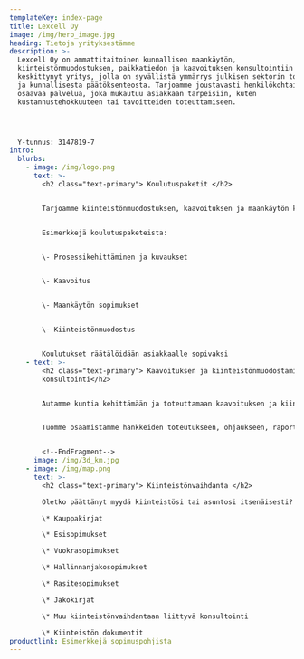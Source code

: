 ```yaml
---
templateKey: index-page
title: Lexcell Oy
image: /img/hero_image.jpg
heading: Tietoja yrityksestämme
description: >-
  Lexcell Oy on ammattitaitoinen kunnallisen maankäytön,
  kiinteistönmuodostuksen, paikkatiedon ja kaavoituksen konsultointiin
  keskittynyt yritys, jolla on syvällistä ymmärrys julkisen sektorin toiminnasta
  ja kunnallisesta päätöksenteosta. Tarjoamme joustavasti henkilökohtaista ja
  osaavaa palvelua, joka mukautuu asiakkaan tarpeisiin, kuten
  kustannustehokkuuteen tai tavoitteiden toteuttamiseen.




  Y-tunnus: 3147819-7
intro:
  blurbs:
    - image: /img/logo.png
      text: >-
        <h2 class="text-primary"> Koulutuspaketit </h2>


        Tarjoamme kiinteistönmuodostuksen, kaavoituksen ja maankäytön koulutuskokonaisuuksia. 


        Esimerkkejä koulutuspaketeista:


        \-﻿ Prosessikehittäminen ja kuvaukset


        \-﻿ Kaavoitus


        \-﻿ Maankäytön sopimukset


        \-﻿ Kiinteistönmuodostus


        Koulutukset räätälöidään asiakkaalle sopivaksi
    - text: >-
        <h2 class="text-primary"> Kaavoituksen ja kiinteistönmuodostamisen
        konsultointi</h2>


        Autamme kuntia kehittämään ja toteuttamaan kaavoituksen ja kiinteistönmuodostamisen palveluitaan.


        Tuomme osaamistamme hankkeiden toteutukseen, ohjaukseen, raportointiin tai koulutukseen.


        <!--EndFragment-->
      image: /img/3d_km.jpg
    - image: /img/map.png
      text: >-
        <h2 class="text-primary"> Kiinteistönvaihdanta </h2>

        Oletko päättänyt myydä kiinteistösi tai asuntosi itsenäisesti? Meidän kautta saat ammattilaiset laatimat luovutuskirjat sekä muut kiinteistöihin liittyvät sopimusasiakirjat edullisesti. Avustamme prosessin läpiviemisessä myös haastavammissa tapauksissa.

        \* Kauppakirjat

        \* Esisopimukset

        \* Vuokrasopimukset

        \* Hallinnanjakosopimukset

        \* Rasitesopimukset

        \* Jakokirjat

        \* Muu kiinteistönvaihdantaan liittyvä konsultointi

        \* Kiinteistön dokumentit
productlink: Esimerkkejä sopimuspohjista
---
```

